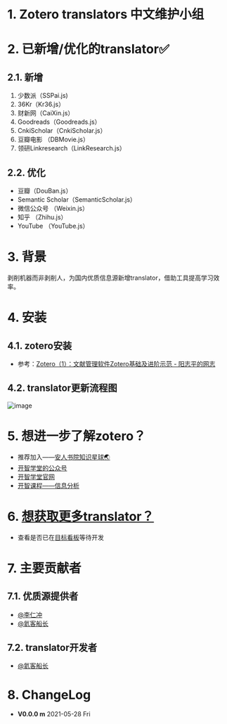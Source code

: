 # 1. Zotero translators 中文维护小组

# 2. 已新增/优化的translator✅

## 2.1. 新增

1. 少数派（SSPai.js)
2. 36Kr（Kr36.js）
3. 财新网（CaiXin.js）
4. Goodreads（Goodreads.js）
5. CnkiScholar（CnkiScholar.js）
6. 豆瓣电影 （DBMovie.js）
7. 领研Linkresearch（LinkResearch.js）  



## 2.2. 优化

* 豆瓣（DouBan.js）
* Semantic Scholar（SemanticScholar.js）
* 微信公众号 （Weixin.js）
* 知乎 （Zhihu.js）
* YouTube （YouTube.js）



# 3. 背景

剥削机器而非剥削人，为国内优质信息源新增translator，借助工具提高学习效率。

# 4. 安装
## 4.1. zotero安装
 * 参考：[Zotero（1）：文献管理软件Zotero基础及进阶示范 - 阳志平的网志](https://www.yangzhiping.com/tech/zotero1.html)

## 4.2. translator更新流程图
![image](http://picbed.tgz666.top/20210528155304.png?roundPic/radius/25%7CimageView2/2/w/900/h/1456/format/jpg)





# 5. 想进一步了解zotero？
* 推荐加入——[安人书院知识星球🌏 ](https://t.zsxq.com/qJuFqN3)
* [开智学堂的公众号](https://mp.weixin.qq.com/mp/profile_ext?action=home&__biz=MzA4ODM4ODQ3MQ==#wechat_redirect)
* [开智学堂官网](https://m.openmindclub.com/mkt/course/IA009)
* [开智课程——信息分析](https://m.openmindclub.com/mkt/course/IA009)

# 6. [想获取更多translator？](https://github.com/Captain2021/MyTranslator/blob/main/ShowDetail.md#wantMore)
* 查看是否已在[目标看板](https://trello.com/b/xYoOwhiP/translator)等待开发

# 7. 主要贡献者
## 7.1. 优质源提供者
* [@李仁冲](https://github.com/lirenchong)
* [@氦客船长](https://github.com/Captain2021)
## 7.2. translator开发者
* [@氦客船长](https://github.com/Captain2021)
















































# 8. ChangeLog
* **V0.0.0 m** 2021-05-28 Fri  
